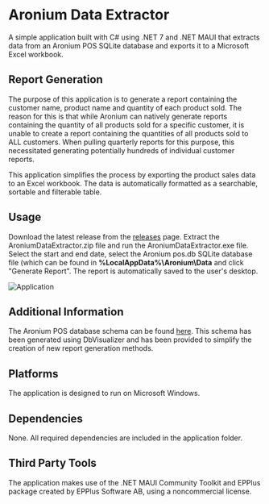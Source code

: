 # Aronium Data Extractor

A simple application built with C# using .NET 7 and .NET MAUI that extracts data from an Aronium POS SQLite database and exports it to a Microsoft Excel workbook.

## Report Generation

The purpose of this application is to generate a report containing the customer name, product name and quantity of each product sold. The reason for this is that while Aronium can natively generate reports containing the quantity of all products sold for a specific customer, it is unable to create a report containing the quantities of all products sold to ALL customers. When pulling quarterly reports for this purpose, this necessitated generating potentially hundreds of individual customer reports.

This application simplifies the process by exporting the product sales data to an Excel workbook. The data is automatically formatted as a searchable, sortable and filterable table. 

## Usage

Download the latest release from the [releases](https://github.com/Tanaille/Aronium-Data-Extractor/releases) page. Extract the AroniumDataExtractor.zip file and run the AroniumDataExtractor.exe file. Select the start and end date, select the Aronium pos.db SQLite database file (which can be found in **%LocalAppData%\Aronium\Data** and click "Generate Report". The report is automatically saved to the user's desktop.

![Application](https://github.com/Tanaille/Aronium-Data-Extractor/assets/34229043/e8cfee27-8473-4fe8-adbb-d4015178edad)

## Additional Information

The Aronium POS database schema can be found [here](https://github.com/Tanaille/Aronium-Data-Extractor/blob/master/Images/Aronium%20Database%20Schema.pdf). This schema has been generated using 
DbVisualizer and has been provided to simplify the creation of new report generation methods.

## Platforms

The application is designed to run on Microsoft Windows.

## Dependencies

None. All required dependencies are included in the application folder.

## Third Party Tools

The application makes use of the .NET MAUI Community Toolkit and EPPlus package created by EPPlus Software AB, using a noncommercial license.
